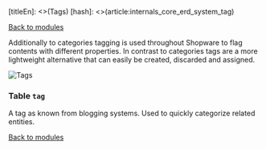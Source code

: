 [titleEn]: <>(Tags)
[hash]: <>(article:internals_core_erd_system_tag)

[Back to modules](./../10-modules.md)

Additionally to categories tagging is used throughout Shopware to flag contents with different properties.
In contrast to categories tags are a more lightweight alternative that can easily be created, discarded and assigned.

![Tags](./dist/erd-shopware-core-system-tag.png)


### Table `tag`

A tag as known from blogging systems. Used to quickly categorize related entities.


[Back to modules](./../10-modules.md)
